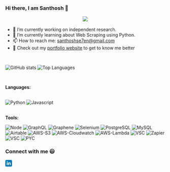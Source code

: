 ### Hi there, I am Santhosh 👋

<p align="center"><img src="https://profile-counter.glitch.me/santhoshse7en/count.svg"/></p>

<!--
**santhoshse7en/santhoshse7en** is a ✨ _special_ ✨ repository because its `README.md` (this file) appears on your GitHub profile.

Here are some ideas to get you started:
-->
- 🔭 I’m currently working on independent research.
- 🌱 I’m currently learning about Web Scraping using Python.
- 📫 How to reach me: [santhoshse7en@gmail.com](mailto:santhoshse7en@gmail.com)
- 📧 Check out my [portfolio website](https://msanthoshkumar.herokuapp.com/) to get to know me better

<br/>

<div align="center">
    <p align="left">
      <img src="https://github-readme-stats.vercel.app/api?username=santhoshse7en&show_icons=true&theme=dark&include_all_commits=true&count_private=true" alt="GitHub stats" width="420"/>&nbsp;<img src="https://github-readme-stats.vercel.app/api/top-langs/?username=santhoshse7en&layout=compact&theme=dark&langs_count=7&hide=processing&card_width=320" alt="Top Languages" height="165">
    </p>
</div>

<br/>

**Languages:**  
<br/>

<div>
<img src="https://cdn.svgporn.com/logos/python.svg" alt="Python" width="40" height="40">
<img src="https://cdn.svgporn.com/logos/javascript.svg" alt="Javascript" width="40" height="40">
</div>
<br/>

**Tools:**
<br/>

<div>
<img src="https://cdn.svgporn.com/logos/nodejs-icon.svg" alt="Node" width="40" height="40">

<img src="https://cdn.svgporn.com/logos/graphql.svg" alt="GraphQL" width="40" height="40">
<img src="https://cdn.svgporn.com/logos/graphene.svg" alt="Graphene" width="40" height="40">

<img src="https://cdn.svgporn.com/logos/selenium.svg" alt="Selenium" width="40" height="40">
  
<img src="https://cdn.svgporn.com/logos/postgresql.svg" alt="PostgreSQL" width="40" height="40">
<img src="https://cdn.svgporn.com/logos/mysql.svg" alt="MySQL" width="40" height="40">
<img src="https://cdn.svgporn.com/logos/airtable.svg" alt="Airtable" width="40" height="40">

<img src="https://cdn.svgporn.com/logos/aws-s3.svg" alt="AWS-S3" width="40" height="40">
<img src="https://cdn.svgporn.com/logos/aws-cloudwatch.svg" alt="AWS-Cloudwatch" width="40" height="40">
<img src="https://cdn.svgporn.com/logos/aws-lambda.svg" alt="AWS-Lambda" width="40" height="40">

<img src="https://automatorwp.com/wp-content/themes/automatorwp-theme/assets/img/integrations/integromat.svg" alt="VSC" width="40" height="40">
<img src="https://cdn.svgporn.com/logos/zapier-icon.svg" alt="Zapier" width="40" height="40">

<img src="https://cdn.svgporn.com/logos/visual-studio-code.svg" alt="VSC" width="40" height="40">
<img src="https://cdn.svgporn.com/logos/pycharm.svg" alt="PYC" width="40" height="40">
  
</div>

### Connect with me :smiley:
<a href="https://www.linkedin.com/in/m-santhosh-kumar/">
  <img align="left" alt="Vedant Jajoo Linkdin" width="21px" src="https://raw.githubusercontent.com/edent/SuperTinyIcons/099dc12b59179d07d534069bc8551718f786d91a/images/svg/linkedin.svg" />
</a>
